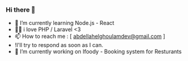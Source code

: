 ### Hi there 👋
- 🌱 I’m currently learning Node.js - React 
- 👨‍💻 i love PHP / Laravel <3
- 📫 How to reach me : [ abdellahelghoulamdev@gmail.com ]
- !I'll try to respond as soon as I can.
- 🔭 I’m currently working on Ifoody - Booking system for Resturants
<!--
**ABDELLAHdev01/ABDELLAHdev01** is a ✨ _special_ ✨ repository because its `README.md` (this file) appears on your GitHub profile.

Here are some ideas to get you started:

...

 ...
- 👯 I’m looking to collaborate on ...
- 🤔 I’m looking for help with ...
- 💬 Ask me about ...
- 📫 How to reach me: ...

- ⚡ Fun fact: ...
-->
